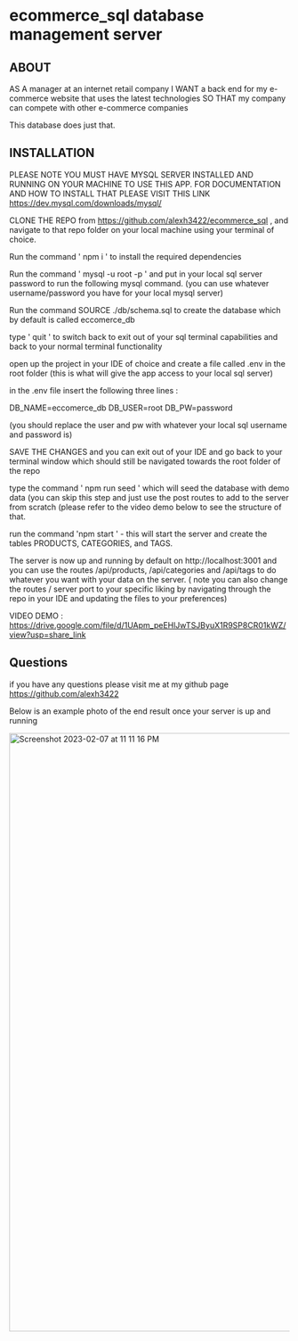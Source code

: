 # ecommerce_sql database management server 

## ABOUT 

AS A manager at an internet retail company
I WANT a back end for my e-commerce website that uses the latest technologies
SO THAT my company can compete with other e-commerce companies

This database does just that.

## INSTALLATION 

PLEASE NOTE YOU MUST HAVE MYSQL SERVER INSTALLED AND RUNNING ON YOUR MACHINE TO USE THIS APP. FOR DOCUMENTATION AND HOW TO INSTALL THAT PLEASE VISIT THIS LINK https://dev.mysql.com/downloads/mysql/  

CLONE THE REPO from https://github.com/alexh3422/ecommerce_sql , and navigate to that repo folder on your local machine using your terminal of choice. 

Run the command ' npm i ' to install the required dependencies

Run the command ' mysql -u root -p ' and put in your local sql server password to run the following mysql command. (you can use whatever username/password you have for your local mysql server)

Run the command SOURCE ./db/schema.sql to create the database which by default is called eccomerce_db

type ' quit ' to switch back to exit out of your sql terminal capabilities and back to your normal terminal functionality 

open up the project in your IDE of choice and create a file called .env in the root folder (this is what will give the app access to your local sql server)

in the .env file insert the following three lines :

DB_NAME=eccomerce_db
DB_USER=root
DB_PW=password 

(you should replace the user and pw with whatever your local sql username and password is) 

SAVE THE CHANGES and you can exit out of your IDE and go back to your terminal window which should still be navigated towards the root folder of the repo

type the command ' npm run seed ' which will seed the database with demo data (you can skip this step and just use the post routes to add to the server from scratch (please refer to the video demo below to see the structure of that. 

run the command 'npm start ' - this will start the server and create the tables PRODUCTS, CATEGORIES, and TAGS. 

The server is now up and running by default on http://localhost:3001 and you can use the routes /api/products, /api/categories and /api/tags to do whatever you want with your data on the server. ( note you can also change the routes / server port to your specific liking by navigating through the repo in your IDE and updating the files to your preferences) 

VIDEO DEMO : https://drive.google.com/file/d/1UApm_peEHlJwTSJByuX1R9SP8CR01kWZ/view?usp=share_link 

## Questions 

if you have any questions please visit me at my github page https://github.com/alexh3422 

Below is an example photo of the end result once your server is up and running 

<img width="1073" alt="Screenshot 2023-02-07 at 11 11 16 PM" src="https://user-images.githubusercontent.com/115325648/217463195-703c7ec6-e292-4de3-ac6f-a1e45d0fa425.png">




